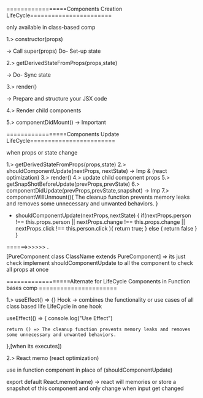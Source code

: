   
  
  =================Components Creation LifeCycle=======================

only available in class-based comp 

1.> constructor(props)
 
 -> Call super(props) Do- Set-up state

2.> getDerivedStateFromProps(props,state)

 -> Do- Sync state 

3.> render()

 -> Prepare and structure your JSX code 

4.> Render child components 

5.> componentDidMount() -> Important

  =================Components Update LifeCycle========================

  when props or state change 

  1.> getDerivedStateFromProps(props,state)
  2.> shouldComponentUpdate(nextProps, nextState) -> Imp & (react optimization)
  3.> render()
  4.> update child component props
  5.> getSnapShotBeforeUpdate(prevProps,prevState)
  6.> componentDidUpdate(prevProps,prevState,snapshot) -> Imp
  7.> componentWillUnmount(){
    The cleanup function prevents memory leaks and removes some unnecessary and unwanted behaviors.
  }

* shouldComponentUpdate(nextProps,nextState) {
    if(nextProps.person !== this.props.person ||
       nextProps.change !== this.props.change ||
       nextProps.click !== this.person.click
    ){
        return true;
    } else {
        return false
    }
}

======>>>>>> . $$$$ [PureComponent class ClassName extends PureComponent] => its just check implement shouldComponentUpdate to all the    component to check all props at once 


==================Alternate for LifeCycle Components in Function bases comp ======================

1.> useEffect() => {} Hook -> combines the functionality or use cases of all class based life LifeCycle in one hook 
  
   useEffect(() => {
    console.log("Use Effect")

    return () => The cleanup function prevents memory leaks and removes some unnecessary and unwanted behaviors.

   },[when its executes])

2.> React memo (react optimization)

use in function component in place of (shouldComponentUpdate)

export default React.memo(name) -> react will memories or store a snapshot of this component and only change when input get changed 


